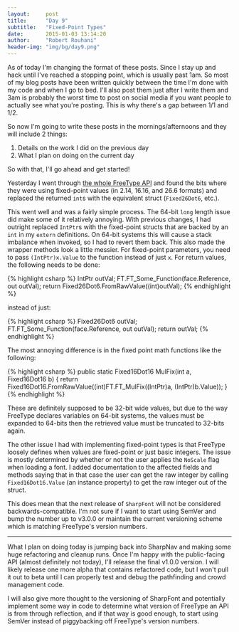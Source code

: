 ```yaml
---
layout:     post
title:      "Day 9"
subtitle:   "Fixed-Point Types"
date:       2015-01-03 13:14:20
author:     "Robert Rouhani"
header-img: "img/bg/day9.png"
---
```


As of today I'm changing the format of these posts. Since I stay up and hack
until I've reached a stopping point, which is usually past 1am. So most of my
blog posts have been written quickly between the time I'm done with my code
and when I go to bed. I'll also post them just after I write them and 3am is
probably the worst time to post on social media if you want people to actually
see what you're posting. This is why there's a gap between 1/1 and 1/2.

So now I'm going to write these posts in the mornings/afternoons and they will
include 2 things:

  1. Details on the work I did on the previous day
  2. What I plan on doing on the current day
  
So with that, I'll go ahead and get started!

Yesterday I went through [the whole FreeType API][1] and found the bits where
they were using fixed-point values (in 2.14, 16.16, and 26.6 formats) and
replaced the returned `int`s with the equivalent struct (`Fixed26Dot6`, etc.).

This went well and was a fairly simple process. The 64-bit `long` length issue
did make some of it relatively annoying. With previous changes, I had outright
replaced `IntPtr`s with the fixed-point structs that are backed by an `int` in
my `extern` definitions. On 64-bit systems this will cause a stack imbalance
when invoked, so I had to revert them back. This also made the wrapper methods
look a little messier. For fixed-point parameters, you need to pass
`(IntPtr)x.Value` to the function instead of just `x`. For return values, the
following needs to be done:

{% highlight csharp %}
IntPtr outVal;
FT.FT_Some_Function(face.Reference, out outVal);
return Fixed26Dot6.FromRawValue((int)outVal);
{% endhighlight %}

instead of just:

{% highlight csharp %}
Fixed26Dot6 outVal;
FT.FT_Some_Function(face.Reference, out outVal);
return outVal;
{% endhighlight %}

The most annoying difference is in the fixed point math functions like the
following:

{% highlight csharp %}
public static Fixed16Dot16 MulFix(int a, Fixed16Dot16 b)
{
    return Fixed16Dot16.FromRawValue((int)FT.FT_MulFix((IntPtr)a, (IntPtr)b.Value));
}
{% endhighlight %}

These are definitely supposed to be 32-bit wide values, but due to the way
FreeType declares variables on 64-bit systems, the values must be expanded to
64-bits then the retrieved value must be truncated to 32-bits again.

The other issue I had with implementing fixed-point types is that FreeType
loosely defines when values are fixed-point or just basic integers. The issue
is mostly determined by whether or not the user applies the `NoScale` flag
when loading a font. I added documentation to the affected fields and methods
saying that in that case the user can get the raw integer by calling
`Fixed16Dot16.Value` (an instance property) to get the raw integer out of the
struct.

This does mean that the next release of `SharpFont` will not be considered
backwards-compatible. I'm not sure if I want to start using SemVer and bump
the number up to v3.0.0 or maintain the current versioning scheme which is
matching FreeType's version numbers.

----------

What I plan on doing today is jumping back into SharpNav and making some huge
refactoring and cleanup runs. Once I'm happy with the public-facing API
(almost definitely not today), I'll release the final v1.0.0 version. I will
likely release one more alpha that contains refactored code, but I won't pull
it out to beta until I can properly test and debug the pathfinding and crowd
management code.

I will also give more thought to the versioning of SharpFont and potentially
implement some way in code to determine what version of FreeType an API is
from through reflection, and if that way is good enough, to start using SemVer
instead of piggybacking off FreeType's version numbers.

[1]: http://www.freetype.org/freetype2/docs/reference/ft2-index.html
